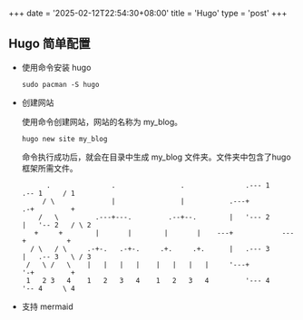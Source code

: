 +++
date = '2025-02-12T22:54:30+08:00'
title = 'Hugo'
type = 'post'
+++

## Hugo 简单配置
- 使用命令安装 hugo
	```
	sudo pacman -S hugo
	```
- 创建网站

	使用命令创建网站，网站的名称为 my_blog。
	```
	hugo new site my_blog
	```
	命令执行成功后，就会在目录中生成 my_blog 文件夹。文件夹中包含了hugo框架所需文件。
	```goat
	      .               .                .               .--- 1          .-- 1     / 1
	     / \              |                |           .---+            .-+         +
	    /   \         .---+---.         .--+--.        |   '--- 2      |   '-- 2   / \ 2
	   +     +        |       |        |       |    ---+            ---+          +
	  / \   / \     .-+-.   .-+-.     .+.     .+.      |   .--- 3      |   .-- 3   \ / 3
	 /   \ /   \    |   |   |   |    |   |   |   |     '---+            '-+         +
	 1   2 3   4    1   2   3   4    1   2   3   4         '--- 4          '-- 4     \ 4

	```

- 支持 mermaid
